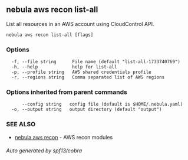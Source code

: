 ## nebula aws recon list-all

List all resources in an AWS account using CloudControl API.

```
nebula aws recon list-all [flags]
```

### Options

```
  -f, --file string      File name (default "list-all-1733740769")
  -h, --help             help for list-all
  -p, --profile string   AWS shared credentials profile
  -r, --regions string   Comma separated list of AWS regions
```

### Options inherited from parent commands

```
      --config string   config file (default is $HOME/.nebula.yaml)
  -o, --output string   output directory (default "output")
```

### SEE ALSO

* [nebula aws recon](nebula_aws_recon.md)	 - AWS recon modules

###### Auto generated by spf13/cobra
